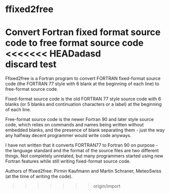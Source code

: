 # ffixed2free
Convert Fortran fixed format source code to free format source code
<<<<<<< HEADadasd  
discard test
=======

Ffixed2free is a Fortran program to convert FORTRAN fixed-format source code
(the FORTRAN 77 style with 6 blank at the beginning of each line) to free-format
source code.

Fixed-format source code is the old FORTRAN 77 style source code with 6 blanks
(or 5 blanks and continuation characters or a label) at the beginning of each
line.

Free-format source code is the newer Fortran 90 and later style source code,
which relies on commands and names being written without embedded blanks, and
the presence of blank separating them - just the way any halfway decent
programmer would write code anyways.

I have not written that it converts FORTRAN77 to Fortran 90 on purpose - the
language standard and the format of the source files are two different
things. Not completely unrelated, but many programmers started using new Fortran
features while still writing fixed-format source code.

Authors of ffixed2free: Pirmin Kaufmann and Martin Schraner, MeteoSwiss (at the
time of writing the code).
>>>>>>> origin/import
